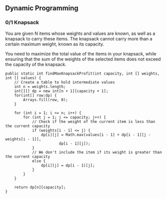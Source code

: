 ## Dynamic Programming
### 0/1 Knapsack
You are given N items whose weights and values are known, as well as a knapsack to carry these items. The knapsack cannot carry more than a certain maximum weight, known as its capacity.

You need to maximize the total value of the items in your knapsack, while ensuring that the sum of the weights of the selected items does not exceed the capacity of the knapsack.

```
public static int findMaxKnapsackProfit(int capacity, int [] weights, int [] values) {
    // Create a table to hold intermediate values
    int n = weights.length;
    int[][] dp = new int[n + 1][capacity + 1];
    for(int[] row:dp) {
        Arrays.fill(row, 0);
    }

    for (int i = 1; i <= n; i++) {
        for (int j = 1; j <= capacity; j++) {
            // Check if the weight of the current item is less than the current capacity
            if (weights[i - 1] <= j) {
                dp[i][j] = Math.max(values[i - 1] + dp[i - 1][j - weights[i - 1]],
                        dp[i - 1][j]);
            }
            // We don't include the item if its weight is greater than the current capacity
            else {
                dp[i][j] = dp[i - 1][j];
            }
        }
    }

    return dp[n][capacity];
}
```
